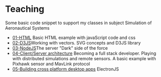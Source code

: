 # Teaching

Some basic code snippet to support my classes in subject Simulation of Aeronautical Systems 

* [01-HTML](./01-html/readme.md) Basic HTML example with javaScript code and css
* [02-D3JS]()Working with vectors. SVG concepts and D3JS library
* [03-NodeJS]()The server "Dark" side of the force
* [04-Client/Server architecture]() Becoming a full stack developer. Playing with distributed simulations and remote sensors. A basic example with Pixhawk sensor and MavLink protocol
* [05-Building cross platform desktop apps]() ElectronJS 